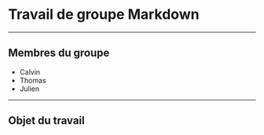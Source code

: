 # Travail de groupe Markdown
---
## Membres du groupe
- Calvin
- Thomas 
- Julien 
---
## Objet du travail
